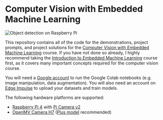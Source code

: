 # Computer Vision with Embedded Machine Learning

![Object detection on Raspberry Pi](https://raw.githubusercontent.com/ShawnHymel/computer-vision-with-embedded-machine-learning/master/Images/object-detection.png)

This repository contains all of the code for the demonstrations, project prompts, and project solutions for the [Computer Vision with Embedded Machine Learning](https://www.coursera.org/learn/computer-vision-with-embedded-machine-learning) course. If you have not done so already, I highly recommend taking the [Introduction to Embedded Machine Learning](https://www.coursera.org/learn/introduction-to-embedded-machine-learning) course first, as it covers many important concepts required for the computer vision course.

You will need a [Google account](https://accounts.google.com/) to run the Google Colab notebooks (e.g. image manipulation, data augmentation). You will also need an account on [Edge Impulse](https://www.edgeimpulse.com/) to upload your datasets and train models.

The following hardware platforms are supported:

* [Raspberry Pi 4](https://www.raspberrypi.org/products/raspberry-pi-4-model-b/) with [Pi Camera v2](https://www.raspberrypi.org/products/camera-module-v2/)
* [OpenMV Camera H7](https://openmv.io/collections/products/products/openmv-cam-h7-r2) ([Plus model](https://openmv.io/collections/products/products/openmv-cam-h7-plus) recommended)
